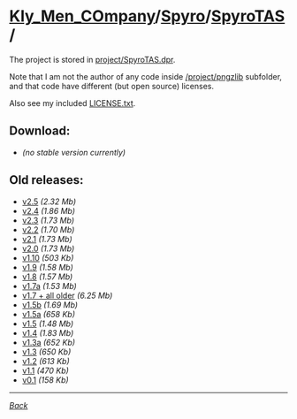 # [Kly_Men_COmpany][]/[Spyro][]/[SpyroTAS][]/

The project is stored in [project/SpyroTAS.dpr](./project/SpyroTAS.dpr).

Note that I am not the author of any code inside [/project/pngzlib](./project/pngzlib/) subfolder, and that code have different (but open source) licenses.

Also see my included [LICENSE.txt](./project/LICENSE.txt).

## Download:

- _(no stable version currently)_

## Old releases:

- [v2.5](http://klimaleksus.narod.ru/Files/4/SpyroTAS2V5.rar) _(2.32 Mb)_
- [v2.4](http://klimaleksus.narod.ru/Files/4/SpyroTAS2V4.rar) _(1.86 Mb)_
- [v2.3](http://klimaleksus.narod.ru/Files/4/SpyroTAS2V3.rar) _(1.73 Mb)_
- [v2.2](http://klimaleksus.narod.ru/Files/4/SpyroTAS2V2.rar) _(1.70 Mb)_
- [v2.1](http://klimaleksus.narod.ru/Files/4/SpyroTAS2V1.rar) _(1.73 Mb)_
- [v2.0](http://klimaleksus.narod.ru/Files/4/SpyroTAS2V0.rar) _(1.73 Mb)_
- [v1.10](http://klimaleksus.narod.ru/Files/T/SpyroTAS1V10.rar) _(503 Kb)_
- [v1.9](http://klimaleksus.narod.ru/Files/T/SpyroTAS1V9.rar) _(1.58 Mb)_
- [v1.8](http://klimaleksus.narod.ru/Files/T/SpyroTAS1V8.rar) _(1.57 Mb)_
- [v1.7a](http://klimaleksus.narod.ru/Files/T/SpyroTAS1V7_ok.rar) _(1.53 Mb)_
- [v1.7 + all older](http://klimaleksus.narod.ru/Files/T/SpyroTAS1V7.rar) _(6.25 Mb)_
- [v1.5b](http://klimaleksus.narod.ru/Files/T/SpyroTAS1V5_beta3.rar) _(1.69 Mb)_
- [v1.5a](http://klimaleksus.narod.ru/Files/T/SpyroTAS1V5_work_in_progress.rar) _(658 Kb)_
- [v1.5](http://klimaleksus.narod.ru/Files/T/SpyroTAS1V5_almost_wip.rar) _(1.48 Mb)_
- [v1.4](http://klimaleksus.narod.ru/Files/T/SpyroTAS1V4_still_wip.rar) _(1.83 Mb)_
- [v1.3a](http://klimaleksus.narod.ru/Files/T/_SpyroTAS1V3_really_wip.rar) _(652 Kb)_
- [v1.3](http://klimaleksus.narod.ru/Files/T/SpyroTAS1V3_really_wip.rar) _(650 Kb)_
- [v1.2](http://klimaleksus.narod.ru/Files/T/SpyroTAS1V2_wip.rar) _(613 Kb)_
- [v1.1](http://klimaleksus.narod.ru/Files/T/SpyroTAS_wip_.rar) _(470 Kb)_
- [v0.1](http://klimaleksus.narod.ru/Files/4/SpyroTAS0V1.rar) _(158 Kb)_

---

_[Back][Spyro]_

[Kly_Men_COmpany]: https://github.com/aleksusklim/Kly_Men_COmpany "Kly_Men_COmpany"
[Spyro]: https://github.com/aleksusklim/Kly_Men_COmpany/tree/master/Spyro/ "Kly_Men_COmpany/Spyro/"
[SpyroTAS]: https://github.com/aleksusklim/SpyroTAS/ "Kly_Men_COmpany/Spyro/SpyroTAS/"
